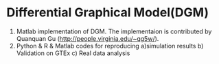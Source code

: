 # Differential Graphical Model(DGM)

1) Matlab implementation of DGM. The implementaion is contributed by Quanquan Gu (http://people.virginia.edu/~qg5w/).
2) Python & R & Matlab codes for reproducing 
  a)simulation results
  b) Validation on GTEx
  c) Real data analysis
